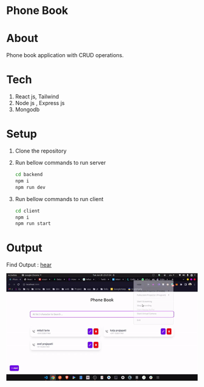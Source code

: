 # Phone Book

# About

Phone book application with CRUD operations.

# Tech

1. React js, Tailwind
2. Node js , Express js
3. Mongodb

# Setup

1. Clone the repository
2. Run bellow commands to run server

    ```bash
    cd backend
    npm i
    npm run dev
    ```

3. Run bellow commands to run client

    ```bash
    cd client
    npm i
    npm run start
    ```

# Output

Find Output : [hear](./output.gif)

![hear](./output.gif)

```

```
